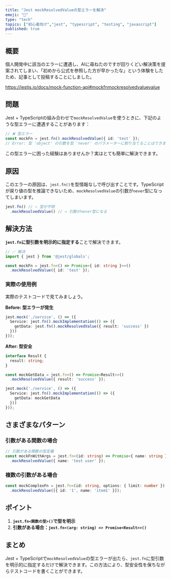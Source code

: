 ```yaml
---
title: "Jest mockResolvedValueの型エラーを解決"
emoji: "🧪"
type: "tech"
topics: ["初心者向け","jest", "typescript", "testing", "javascript"]
published: true
---
```


## 概要

個人開発中に該当のエラーに遭遇し、AIに尋ねたのですが回りくどい解決策を提案されてしまい、「初めから公式を参照した方が早かったな」という体験をしたため、記事として投稿することにしました。

https://jestjs.io/docs/mock-function-api#mockfnmockresolvedvaluevalue

## 問題

Jest + TypeScriptの組み合わせで`mockResolvedValue`を使うときに、下記のような型エラーに遭遇することがあります：

```typescript
// ❌ 型エラー
const mockFn = jest.fn().mockResolvedValue({ id: 'test' });
// Error: 型 'object' の引数を型 'never' のパラメーターに割り当てることはできません
```

この型エラーに困った経験はありませんか？実はとても簡単に解決できます。

## 原因

このエラーの原因は、`jest.fn()`を型情報なしで呼び出すことです。TypeScriptが戻り値の型を推論できないため、`mockResolvedValue`の引数が`never`型になってしまいます。

```typescript
jest.fn() // → 型が不明
  .mockResolvedValue() // → 引数がnever型になる
```

## 解決方法

**`jest.fn`に型引数を明示的に指定する**ことで解決できます。

```typescript
// ✅ 解決
import { jest } from '@jest/globals';

const mockFn = jest.fn<() => Promise<{ id: string }>>()
  .mockResolvedValue({ id: 'test' });
```

### 実際の使用例

実際のテストコードで見てみましょう。

**Before: 型エラーが発生**

```typescript
jest.mock('./service', () => ({
  Service: jest.fn().mockImplementation(() => ({
    getData: jest.fn().mockResolvedValue({ result: 'success' })
  }))
}));
```

**After: 型安全**

```typescript
interface Result {
  result: string;
}

const mockGetData = jest.fn<() => Promise<Result>>()
  .mockResolvedValue({ result: 'success' });

jest.mock('./service', () => ({
  Service: jest.fn().mockImplementation(() => ({
    getData: mockGetData
  }))
}));
```

## さまざまなパターン

### 引数がある関数の場合

```typescript
// 引数がある関数の型定義
const mockFnWithArgs = jest.fn<(id: string) => Promise<{ name: string }>>()
  .mockResolvedValue({ name: 'test user' });
```

### 複数の引数がある場合

```typescript
const mockComplexFn = jest.fn<(id: string, options: { limit: number }) => Promise<Item[]>>()
  .mockResolvedValue([{ id: '1', name: 'item1' }]);
```

## ポイント

1. **`jest.fn<関数の型>()`で型を明示**
2. **引数がある場合：`jest.fn<(arg: string) => Promise<Result>>()`**


## まとめ

Jest + TypeScriptで`mockResolvedValue`の型エラーが出たら、`jest.fn`に型引数を明示的に指定するだけで解決できます。この方法により、型安全性を保ちながらテストコードを書くことができます。
